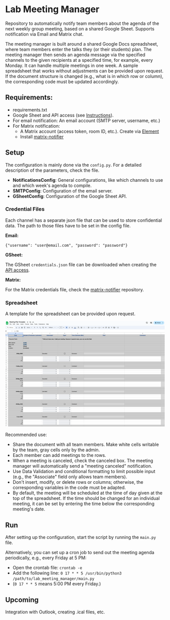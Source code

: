 # Lab Meeting Manager

Repository to automatically notify team members about the agenda of the next weekly group meeting, based on a shared Google Sheet. Supports notification via Email and Matrix chat.

The meeting manager is built around a shared Google Docs spreadsheet, where team members enter the talks they (or their students) plan. The meeting manager then sends an agenda message via the specified channels to the given recipients at a specified time, for example, every Monday. It can handle multiple meetings in one week. A sample spreadsheet that works without adjustments can be provided upon request. If the document structure is changed (e.g., what is in which row or column), the corresponding code must be updated accordingly.

## Requirements:
- requirements.txt
- Google Sheet and API access (see [Instructions](https://developers.google.com/sheets/api/quickstart/python)).
- For email notification: An email account (SMTP server, username, etc.)
- For Matrix notification:
    - A Matrix account (access token, room ID, etc.). Create via [Element](https://app.element.io)
    - Install [matrix-notifier](https://github.com/Mo-Sc/matrix-notifier)

## Setup

The configuration is mainly done via the `config.py`. For a detailed description of the parameters, check the file.
- **NotificationsConfig**: General configurations, like which channels to use and which week's agenda to compile.
- **SMTPConfig**: Configuration of the email server.
- **GSheetConfig**: Configuration of the Google Sheet API.


### Credential Files

Each channel has a separate json file that can be used to store confidential data. The path to those files have to be set in the config file.

**Email:**
```
{"username": "user@email.com", "password": "password"}
```

**GSheet:**

The GSheet `credentials.json` file can be downloaded when creating the [API access](https://developers.google.com/sheets/api/quickstart/python).

**Matrix:**

For the Matrix credentials file, check the [matrix-notifier](https://github.com/Mo-Sc/matrix-notifier) repository.

### Spreadsheet
A template for the spreadsheet can be provided upon request.

![template](meeting_plan_template.png)

Recommended use:
- Share the document with all team members. Make white cells writable by the team, gray cells only by the admin.
- Each member can add meetings to the rows.
- When a meeting is canceled, check the canceled box. The meeting manager will automatically send a "meeting canceled" notification.
- Use Data Validation and conditional formatting to limit possible input (e.g., the "Associate" field only allows team members).
- Don't insert, modify, or delete rows or columns; otherwise, the corresponding variables in the code must be adapted.
- By default, the meeting will be scheduled at the time of day given at the top of the spreadsheet. If the time should be changed for an individual meeting, it can be set by entering the time below the corresponding meeting's date.

## Run
After setting up the configuration, start the script by running the `main.py` file.

Alternatively, you can set up a cron job to send out the meeting agenda periodically, e.g., every Friday at 5 PM:
- Open the crontab file: `crontab -e`
- Add the following line: `0 17 * * 5 /usr/bin/python3 /path/to/lab_meeting_manager/main.py`
- (`0 17 * * 5` means 5:00 PM every Friday.)

## Upcoming
Integration with Outlook, creating .ical files, etc.

